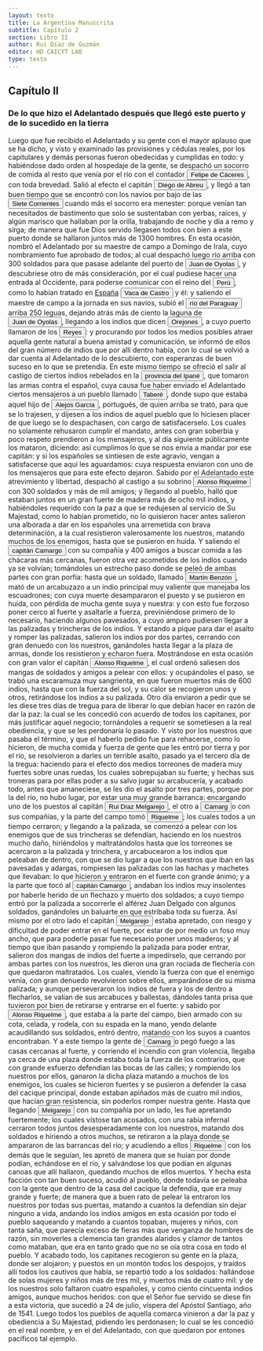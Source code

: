 ```yaml
---
layout: texto
title: La Argentina Manuscrita
subtitle: Capítulo 2
section: Libro II
author: Rui Díaz de Guzmán
editor: HD CAICYT LAB
type: texto
---
```


## Capítulo II

### De lo que hizo el Adelantado después que llegó este puerto y de lo sucedido en la tierra


Luego que fue recibido el Adelantado y su gente con el mayor aplauso que se ha dicho, y visto y examinado las provisiones y cédulas reales, por los capitulares y demás personas fueron obedecidas y cumplidas en todo: y habiéndose dado orden al hospedaje de la gente, se despachó un socorro de comida al resto que venía por el río con el contador <button class="balloon" data-balloon-pos="up" data-balloon-length="large" data-balloon="Felipe de Cáceres (n. Madrid, ca. 1538) fueun conquistador, explorador y colonizador español.Se desempeñó como gobernador interino del Ríode la Plata y del Paraguay, con sede en Asunción,entre el 11 de diciembre de 1568 hasta el 14 dejulio de 1572.">Felipe de Cáceres</button>, con toda brevedad. Salió al efecto el capitán <button class="balloon" data-balloon-pos="up" data-balloon-length="large" data-balloon="Abreu (Diego), de Sevilla; viene con don Pedro de Mendoza. Derrota a los indios cerca de Corpus. Se le cree autor de la sentencia contra la Maldonado. Vuelve a Buenos Aires, para hacer evacuar el Fuerte, y lleva la gente a la Asumpción. Trae socorros al convoy de Cabeza de Vaca. Es electo Gobernador en ausencia de Irala; se conspira contra su persona. Prende al jefe del complot, y lo condena a muerte. Informa a España de su nombramiento; se resiste a devolver el mando al Gobernador Irala; se ret">Diego de Abreu</button>, y llegó a tan buen tiempo que se encontró con los navíos por bajo de las <a href="https://recogito.pelagios.org/document/wzqxhk0h3vpikm/part/1/edit#af0de0db-d68a-4e9a-bb4f-bde338e1444c" target="_blank"><button class="balloon" data-balloon-pos="up" data-balloon-length="large" data-balloon="La ciudad de Corrientes – Capital de la Provincia de Corrientes y principal portal de acceso, fundada en 1588 por el Adelantado Juan Torres de Vera y Aragón, es una ciudad con un balcón majestuoso sobre el Río Paraná donde éste cambia su rumbo por ello formando rompientes: Siete puntas o salientes que dieron origen a su nombre: San Juan de Vera de las Siete Corrientes.">Siete Corrientes</button></a> cuando más el socorro era menester: porque venían tan necesitados de bastimento que solo se sustentaban con yerbas, raíces, y algún marisco que hallaban por la orilla, trabajando de noche y día a remo y sirga; de manera que fue Dios servido llegasen todos con bien a este puerto donde se hallaron juntos más de 1300 hombres. En esta ocasión, nombró el Adelantado por su maestre de campo a Domingo de Irala, cuyo nombramiento fue aprobado de todos; al cual despachó luego río arriba con 300 soldados para que pasase adelante del puerto de <button class="balloon" data-balloon-pos="up" data-balloon-length="large" data-balloon="Refiere a Juan de Ayolas (Briviesca de la Bureba, Corona de Castilla, 1493 o ¿ca. 1510? – Candelaria del Chaco Boreal, gobernación del Río de la Plata y del Paraguay, 1538) era un explorador español que fuera vecino fundador de la primera Buenos Aires, acompañando al adelantado Pedro de Mendoza, y que nominalmente fuera nombrado como teniente de gobernador general de Asunción en 1537, para convertirse al poco tiempo y en forma igualmente nominal en gobernador del Río de la Plata y del Paraguay p">Juan de Oyolas</button>, y descubriese otro de más consideración, por el cual pudiese hacer una entrada al Occidente, para poderse comunicar con el reino del <a href="https://recogito.pelagios.org/document/wzqxhk0h3vpikm/part/1/edit#b9fd3e97-4eab-4533-bd50-ef7bcb6dca07" target="_blank"><button class="balloon" data-balloon-pos="up" data-balloon-length="large" data-balloon="Entendido como virreinato del Perú.">Perú</button></a>, como lo habían tratado en <a href="https://recogito.pelagios.org/document/wzqxhk0h3vpikm/part/1/edit#74d23701-90a8-467e-9e1f-b15c8e628b28" target="_blank">España</a> <button class="balloon" data-balloon-pos="up" data-balloon-length="large" data-balloon="Vaca de Castro. Virrey del Perú; prende a Diego de Almagro en la batalla de Chupas. Nombra a Diego de Rojas, Gobernador de Tucumán. Fue el segundo gobernador del Perú, y reemplazó a su conquistador Pizarro. A pesar de haberse presentado a ocupar la silla del gobierno con poderes, autógrafos del Rey, tuvo que vencer la resistencia que le opuso Diego de Almagro, el mozo, que la había usurpado; y la llanura de Chupas, cerca de Huamanga, fue el campo de batalla en que se decidió esta lucha, el día 1">Vaca de Castro</button> y él: y saliendo el maestre de campo a la jornada en sus navíos, subió el <button class="balloon" data-balloon-pos="up" data-balloon-length="large" data-balloon="http://www.geonames.org/3437596/rio-paraguai.html">río del Paraguay</button> arriba 250 leguas, dejando atrás más de ciento la laguna de <button class="balloon" data-balloon-pos="up" data-balloon-length="large" data-balloon="Refiere a Juan de Ayolas (Briviesca de la Bureba, Corona de Castilla, 1493 o ¿ca. 1510? – Candelaria del Chaco Boreal, gobernación del Río de la Plata y del Paraguay, 1538) era un explorador español que fuera vecino fundador de la primera Buenos Aires, acompañando al adelantado Pedro de Mendoza, y que nominalmente fuera nombrado como teniente de gobernador general de Asunción en 1537, para convertirse al poco tiempo y en forma igualmente nominal en gobernador del Río de la Plata y del Paraguay p">Juan de Oyolas</button>, llegando a los indios que dicen <button class="balloon" data-balloon-pos="up" data-balloon-length="large" data-balloon="Orejones. Indios que habitan una isla del Paraguay; así llamados por tener las orejas horadadas y pendientes. Indios del Perú, habitan cerca de un paraje llamado Puerto de los Reyes. Nombre dado a una tribu que los primeros españoles aseguraron que se hallaba en una isla del Paraguay, al sur de la laguna de los Xarayes, según algunos; y en la misma laguna, según otros. El jesuita Juan Patricio Fernández, que en 1726 publicó en Madrid una Relación historial de las misiones de Chiquitos, hablando ">Orejones</button>, a cuyo puerto llamaron de los <button class="balloon" data-balloon-pos="up" data-balloon-length="large" data-balloon="Este fue un puerto establecido Paraguay arriba en plena laguna de los Xarayes (Gran Pantanal) sobre la entrada del río Cuiabá.">Reyes</button>: y procurando por todos los medios posibles atraer aquella gente natural a buena amistad y comunicación, se informó de ellos del gran número de indios que por allí dentro había, con lo cual se volvió a dar cuenta al Adelantado de lo descubierto, con esperanzas de buen suceso en lo que se pretendía. En este mismo tiempo se ofreció el salir al castigo de ciertos indios rebelados en la <a href="https://recogito.pelagios.org/document/wzqxhk0h3vpikm/part/1/edit#bec38152-700b-42c7-9e73-ffd221e4da5f" target="_blank"><button class="balloon" data-balloon-pos="up" data-balloon-length="large" data-balloon="Provincia del Paraguay; se levanta contra los Españoles. Este nombre le viene de dos ríos que la atraviesan, y ambos tributarios del río Paraguay; sin más distinción, que la que corresponde al volumen de sus aguas: Ipané guazú, o grande, e Ipané-miní, o chico. En algunas relaciones de misioneros se da al primero, que es el más septentrional, el nombre de Guarambaré, confundiéndolo con una reducción de este nombre que distaba diez leguas de Ipané. Esta voz, en guaraní, quiere decir &quot;río desg">provincia del Ipané</button></a>, que tomaron las armas contra el español, cuya causa fue haber enviado el Adelantado ciertos mensajeros a un pueblo llamado <button class="balloon" data-balloon-pos="up" data-balloon-length="large" data-balloon="Pueblo de indios. Se niegan a entregar el hijo de Alejo García; matan a los mensajeros de Cabeza de Vaca, y se alzan contra los españoles. Se atrincheran en un fuerte de madera; salen 4 atacar a los españoles.Indios, que habitaban las faldas de la cordillera de Amambay, en la provincia de Ipané. La resistencia que opusieron a los españoles, y su inteligencia en el arte de atrincherarse, tienen algo de los tiempos heroicos. Su nombre se compone de tabe, pueblo, y ré, después; cuyo sentido es: &qu">Taberé</button>, donde supo que estaba aquel hijo de <button class="balloon" data-balloon-pos="up" data-balloon-length="large" data-balloon="El primer europeo, que en 1526 entra al Paraguay por la frontera del Brasil. Llega hasta la provincia de Charcas; vuelve al Paraguay, donde lo matan los indios. Algunos escritores han dudado del origen guaraní de los Chiriguanos, cuya provincia fue invadida por Alejos García: pero el argumento que hacen para impugnarlo nos parece infundado; porque este origen no se opone a que hubiese Chiriguanos en tiempo de Inca Yupanqui, que mandó a sojuzgarlos. La tradición de este suceso no señala la época ">Alejos García</button>, portugués, de quien arriba se trató, para que se lo trajesen, y dijesen a los indios de aquel pueblo que lo hiciesen placer de que luego se lo despachasen, con cargo de satisfacerselo. Los cuales no solamente rehusaron cumplir el mandato, antes con gran soberbia y poco respeto prendieron a los mensajeros, y al día siguiente públicamente los mataron, diciendo: así cumplimos lo que se nos envía a mandar por ese capitán: y si los españoles se sintiesen de este agravio, vengan a satisfacerse que aquí les aguardamos: cuya respuesta enviaron con uno de los mensajeros que para este efecto dejaron. Sabido por el Adelantado este atrevimiento y libertad, despachó al castigo a su sobrino <button class="balloon" data-balloon-pos="up" data-balloon-length="large" data-balloon="Alonso Riquelme de Guzmán (1519-1573) fue un conquistador oriundo de Jeréz de la Frontera y sobrino del Segundo Adelantado al Río de la Plata, Álvar Núñez Cabeza de Vaca, con quien llegó al Río de la Plata en 1541. Fue uno de sus más acérrimos partidarios durante la gobernación de Cabeza de Vaca y se convirtió en una de las figuras más prominentes de la facción de los &quot;leales&quot; una vez que aquel fuera expulsado de la provincia en 1545.Fue forzado por Domigo de Irala a casarse con una de">Alonso Riquelme</button> con 300 soldados y más de mil amigos; y llegando al pueblo, halló que estaban juntos en un gran fuerte de madera más de ocho mil indios, y habiéndoles requerido con la paz a que se redujesen al servicio de Su Majestad, como lo habían prometido, no lo quisieron hacer antes salieron una alborada a dar en los españoles una arremetida con brava determinación, a la cual resistieron valerosamente los nuestros, matando muchos de los enemigos, hasta que se pusieron en huida. Y saliendo el <button class="balloon" data-balloon-pos="up" data-balloon-length="large" data-balloon="Natural de Madrid; viene con Cabeza de Vaca. Es atacado por los Taberés; y los asalta en un fuerte de madera. Es ajusticiado por haber conspirado contra la vida del Gobernador Irala.">capitán Camargo</button> con su compañía y 400 amigos a buscar comida a las chácaras más cercanas, fueron otra vez acometidos de los indios cuando ya se volvían; tomándoles un estrecho paso donde se peleó de ambas partes con gran porfía: hasta que un soldado, llamado <button class="balloon" data-balloon-pos="up" data-balloon-length="large" data-balloon="Mata a un cacique y pone en derrota a su gente.">Martín Benzón</button>, mató de un arcabuzazo a un indio principal muy valiente que manejaba los escuadrones; con cuya muerte desampararon el puesto y se pusieron en huida, con pérdida de mucha gente suya y nuestra: y con esto fue forzoso poner cerco al fuerte y asaltarle a fuerza, previniéndose primero de lo necesario, haciendo algunos pavesados, a cuyo amparo pudiesen llegar a las palizadas y trincheras de los indios. Y estando a pique para dar el asalto y romper las palizadas, salieron los indios por dos partes, cerrando con gran denuedo con los nuestros, ganándoles hasta llegar a la plaza de armas, donde los resistieron y echaron fuera. Mostrándose en esta ocasión con gran valor el capitán <button class="balloon" data-balloon-pos="up" data-balloon-length="large" data-balloon="Alonso Riquelme de Guzmán (1519-1573) fue un conquistador oriundo de Jeréz de la Frontera y sobrino del Segundo Adelantado al Río de la Plata, Álvar Núñez Cabeza de Vaca, con quien llegó al Río de la Plata en 1541. Fue uno de sus más acérrimos partidarios durante la gobernación de Cabeza de Vaca y se convirtió en una de las figuras más prominentes de la facción de los &quot;leales&quot; una vez que aquel fuera expulsado de la provincia en 1545.Fue forzado por Domigo de Irala a casarse con una de">Alonso Riquelme</button>, el cual ordenó saliesen dos mangas de soldados y amigos a pelear con ellos: y ocupándoles el paso, se trabó una escaramuza muy sangrienta, en que fueron muertos más de 600 indios, hasta que con la fuerza del sol, y su calor se recogieron unos y otros, retirándose los indios a su palizada. Otro día enviaron a pedir que se les diese tres días de tregua para de liberar lo que debían hacer en razón de dar la paz: la cual se les concedió con acuerdo de todos los capitanes, por más justificar aquel negocio; tornándoles a requerir se sometiesen a la real obediencia, y que se les perdonaría lo pasado. Y visto por los nuestros que pasaba el término, y que el haberlo pedido fue para rehacerse, como lo hicieron, de mucha comida y fuerza de gente que les entró por tierra y por el río, se resolvieron a darles un terrible asalto, pasado ya el tercero día de la tregua: haciendo para el efecto dos medios torreones de madera muy fuertes sobre unas ruedas, los cuales sobrepujaban su fuerte; y hechas sus troneras para por ellas poder a su salvo jugar su arcabucería, y acabado todo, antes que amaneciese, se les dio el asalto por tres partes, porque por la del río, no hubo lugar, por estar una muy grande barranca: encargando uno de los puestos al capitán <button class="balloon" data-balloon-pos="up" data-balloon-length="large" data-balloon="Ruy Díaz de Melgarejo (Salteras de Sevilla, 1519 – Santa Fe la Vieja, 1602) fue un militar, conquistador, explorador, estadista, minero y burócrata colonial español establecido en la región del Río de la Plata. Su vida estuvo marcada por guerras, conspiraciones, persecuciones y conflictos familiares. Junto a Juan de Salazar, Alonso Riquelme de Guzmán y Diego de Abreu se opuso al gobierno asunceno de Domingo Martínez de Irala, apoyando al deportado Álvar Núñez Cabeza de Vaca. Gobernó de manera ca">Rui Díaz Melgarejo</button>, el otro a <button class="balloon" data-balloon-pos="up" data-balloon-length="large" data-balloon="Natural de Madrid; viene con Cabeza de Vaca. Es atacado por los Taberés; y los asalta en un fuerte de madera. Es ajusticiado por haber conspirado contra la vida del Gobernador Irala.">Camarg</button>o con sus compañías, y la parte del campo tomó <button class="balloon" data-balloon-pos="up" data-balloon-length="large" data-balloon="Alonso Riquelme de Guzmán (1519-1573) fue un conquistador oriundo de Jeréz de la Frontera y sobrino del Segundo Adelantado al Río de la Plata, Álvar Núñez Cabeza de Vaca, con quien llegó al Río de la Plata en 1541. Fue uno de sus más acérrimos partidarios durante la gobernación de Cabeza de Vaca y se convirtió en una de las figuras más prominentes de la facción de los &quot;leales&quot; una vez que aquel fuera expulsado de la provincia en 1545.Fue forzado por Domigo de Irala a casarse con una de">Riquelme</button>; los cuales todos a un tiempo cerraron; y llegando a la palizada, se comenzó a pelear con los enemigos que de sus trincheras se defendían, haciendo en los nuestros mucho daño, hiriéndolos y maltratándolos hasta que los torreones se acercaron a la palizada y trinchera, y arcabucearon a los indios que peleaban de dentro, con que se dio lugar a que los nuestros que iban en las pavesadas y adargas, rompiesen las palizadas con las hachas y machetes que llevaban: lo que hicieron y entraron en el fuerte con grande ánimo; y a la parte que tocó al <button class="balloon" data-balloon-pos="up" data-balloon-length="large" data-balloon="Natural de Madrid; viene con Cabeza de Vaca. Es atacado por los Taberés; y los asalta en un fuerte de madera. Es ajusticiado por haber conspirado contra la vida del Gobernador Irala.">capitán Camargo</button>, andaban los indios muy insolentes por haberle herido de un flechazo y muerto dos soldados; a cuyo tiempo entró por la palizada a socorrerle el alférez Juan Delgado con algunos soldados, ganándoles un baluarte en que estribaba toda su fuerza. Así mismo por el otro lado el capitán <button class="balloon" data-balloon-pos="up" data-balloon-length="large" data-balloon="Ruy Díaz de Melgarejo (Salteras de Sevilla, 1519 – Santa Fe la Vieja, 1602) fue un militar, conquistador, explorador, estadista, minero y burócrata colonial español establecido en la región del Río de la Plata. Su vida estuvo marcada por guerras, conspiraciones, persecuciones y conflictos familiares. Junto a Juan de Salazar, Alonso Riquelme de Guzmán y Diego de Abreu se opuso al gobierno asunceno de Domingo Martínez de Irala, apoyando al deportado Álvar Núñez Cabeza de Vaca. Gobernó de manera ca">Melgarejo</button> estaba apretado, con riesgo y dificultad de poder entrar en el fuerte, por estar de por medio un foso muy ancho, que para poderle pasar fue necesario poner unos maderos; y al tiempo que iban pasando y rompiendo la palizada para poder entrar, salieron dos mangas de indios del fuerte a impedírselo, que cerrando por ambas partes con los nuestros, les dieron una gran rociada de flechería con que quedaron maltratados. Los cuales, viendo la fuerza con que el enemigo venía, con gran denuedo revolvieron sobre ellos, amparándose de su misma palizada; y aunque perseveraron los indios de fuera y los de dentro a flecharlos, se valían de sus arcabuces y ballestas, dándoles tanta prisa que tuvieron por bien de retirarse y entrarse en el fuerte: y sabido por <button class="balloon" data-balloon-pos="up" data-balloon-length="large" data-balloon="Alonso Riquelme de Guzmán (1519-1573) fue un conquistador oriundo de Jeréz de la Frontera y sobrino del Segundo Adelantado al Río de la Plata, Álvar Núñez Cabeza de Vaca, con quien llegó al Río de la Plata en 1541. Fue uno de sus más acérrimos partidarios durante la gobernación de Cabeza de Vaca y se convirtió en una de las figuras más prominentes de la facción de los &quot;leales&quot; una vez que aquel fuera expulsado de la provincia en 1545.Fue forzado por Domigo de Irala a casarse con una de">Alonso Riquelme</button>, que estaba a la parte del campo, bien armado con su cota, celada, y rodela, con su espada en la mano, yendo delante acaudillando sus soldados, entró dentro, matando con los suyos a cuantos encontraban. Y a este tiempo la gente de <button class="balloon" data-balloon-pos="up" data-balloon-length="large" data-balloon="Natural de Madrid; viene con Cabeza de Vaca. Es atacado por los Taberés; y los asalta en un fuerte de madera. Es ajusticiado por haber conspirado contra la vida del Gobernador Irala.">Camarg</button>o pegó fuego a las casas cercanas al fuerte, y corriendo el incendio con gran violencia, llegaba ya cerca de una plaza donde estaba toda la fuerza de los contrarios, que con grande esfuerzo defendían las bocas de las calles; y rompiendo los nuestros por ellos, ganaron la dicha plaza matando a muchos de los enemigos, los cuales se hicieron fuertes y se pusieron a defender la casa del cacique principal, donde estaban apiñados más de cuatro mil indios, que hacían gran resistencia, sin poderlos romper nuestra gente. Hasta que llegando <button class="balloon" data-balloon-pos="up" data-balloon-length="large" data-balloon="Ruy Díaz de Melgarejo (Salteras de Sevilla, 1519 – Santa Fe la Vieja, 1602) fue un militar, conquistador, explorador, estadista, minero y burócrata colonial español establecido en la región del Río de la Plata. Su vida estuvo marcada por guerras, conspiraciones, persecuciones y conflictos familiares. Junto a Juan de Salazar, Alonso Riquelme de Guzmán y Diego de Abreu se opuso al gobierno asunceno de Domingo Martínez de Irala, apoyando al deportado Álvar Núñez Cabeza de Vaca. Gobernó de manera ca">Melgarejo</button> con su compañía por un lado, les fue apretando fuertemente; los cuales vístose tan acosados, con una rabia infernal cerraron todos juntos desesperadamente con los nuestros, matando dos soldados e hiriendo a otros muchos, se retiraron a la playa donde se ampararon de las barrancas del río; y acudiendo a ellos <button class="balloon" data-balloon-pos="up" data-balloon-length="large" data-balloon="Alonso Riquelme de Guzmán (1519-1573) fue un conquistador oriundo de Jeréz de la Frontera y sobrino del Segundo Adelantado al Río de la Plata, Álvar Núñez Cabeza de Vaca, con quien llegó al Río de la Plata en 1541. Fue uno de sus más acérrimos partidarios durante la gobernación de Cabeza de Vaca y se convirtió en una de las figuras más prominentes de la facción de los &quot;leales&quot; una vez que aquel fuera expulsado de la provincia en 1545.Fue forzado por Domigo de Irala a casarse con una de">Riquelme</button> con los demás que le seguían, les apretó de manera que se huían por donde podían, echándose en el río, y salvándose los que podían en algunas canoas que allí hallaron, quedando muchos de ellos muertos. Y hecha esta facción con tan buen suceso, acudió al pueblo, donde todavía se peleaba con la gente que dentro de la casa del cacique la defendía, que era muy grande y fuerte; de manera que a buen rato de pelear la entraron los nuestros por todas sus puertas, matando a cuantos la defendían sin dejar ninguno a vida, andando los indios amigos en esta ocasión por todo el pueblo saqueando y matando a cuantos topaban, mujeres y niños, con tanta saña, que parecía exceso de fieras más que venganza de hombres de razón, sin moverles a clemencia tan grandes alaridos y clamor de tantos como mataban, que era en tanto grado que no se oía otra cosa en todo el pueblo. Y acabado todo, los capitanes recogieron su gente en la plaza, donde ser alojaron; y puestos en un montón todos los despojos, y traídos allí todos los cautivos que había, se repartió todo a los soldados: hallándose de solas mujeres y niños más de tres mil, y muertos más de cuatro mil: y de los nuestros solo faltaron cuatro españoles, y como ciento cincuenta indios amigos, aunque muchos heridos: con que el Señor fue servido se diese fin a esta victoria, que sucedió a 24 de julio, víspera del Apóstol Santiago, año de 1541. Luego todos los pueblos de aquella comarca vinieron a dar la paz y obediencia a Su Majestad, pidiendo les perdonasen; lo cual se les concedió en el real nombre, y en el del Adelantado, con que quedaron por entones pacíficos tal ejemplo.
